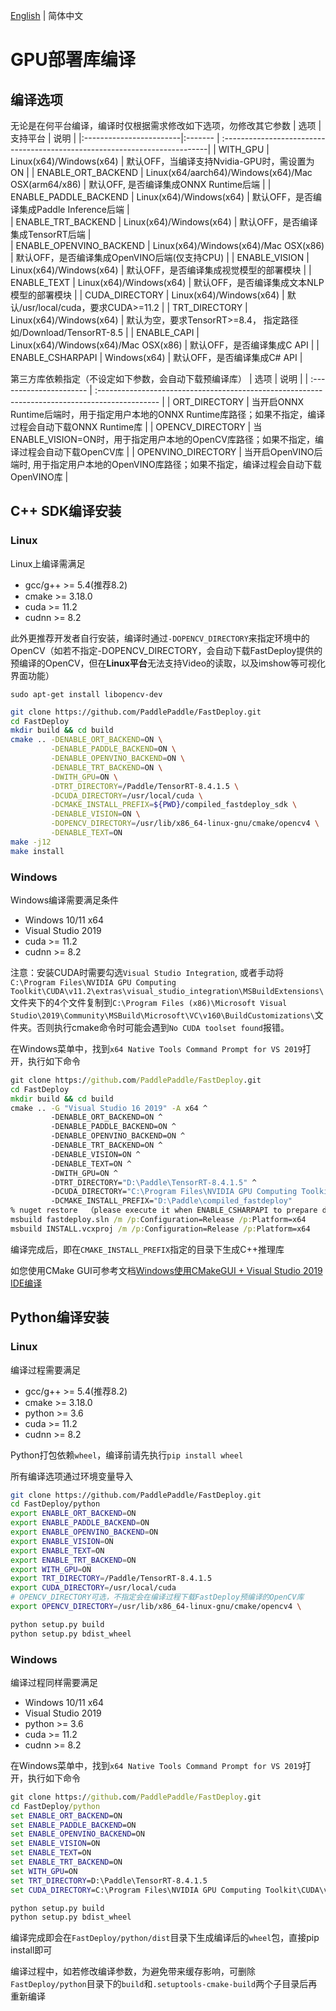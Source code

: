 [English](../../en/build_and_install/gpu.md) | 简体中文

# GPU部署库编译

## 编译选项

无论是在何平台编译，编译时仅根据需求修改如下选项，勿修改其它参数
| 选项                      | 支持平台 | 说明                                                                        |
|:------------------------|:------- | :--------------------------------------------------------------------------|
| WITH_GPU | Linux(x64)/Windows(x64) | 默认OFF，当编译支持Nvidia-GPU时，需设置为ON |
| ENABLE_ORT_BACKEND      | Linux(x64/aarch64)/Windows(x64)/Mac OSX(arm64/x86) | 默认OFF, 是否编译集成ONNX Runtime后端    |
| ENABLE_PADDLE_BACKEND   | Linux(x64)/Windows(x64) | 默认OFF，是否编译集成Paddle Inference后端                             |  
| ENABLE_TRT_BACKEND   | Linux(x64)/Windows(x64) | 默认OFF，是否编译集成TensorRT后端                             |  
| ENABLE_OPENVINO_BACKEND | Linux(x64)/Windows(x64)/Mac OSX(x86) | 默认OFF，是否编译集成OpenVINO后端(仅支持CPU)       |
| ENABLE_VISION           | Linux(x64)/Windows(x64) | 默认OFF，是否编译集成视觉模型的部署模块                                                    |
| ENABLE_TEXT             | Linux(x64)/Windows(x64) | 默认OFF，是否编译集成文本NLP模型的部署模块                                                  |
| CUDA_DIRECTORY         | Linux(x64)/Windows(x64) | 默认/usr/local/cuda，要求CUDA>=11.2 |
| TRT_DIRECTORY | Linux(x64)/Windows(x64) | 默认为空，要求TensorRT>=8.4， 指定路径如/Download/TensorRT-8.5 |
| ENABLE_CAPI             | Linux(x64)/Windows(x64)/Mac OSX(x86) | 默认OFF，是否编译集成C API  |
| ENABLE_CSHARPAPI        | Windows(x64) | 默认OFF，是否编译集成C# API  |

第三方库依赖指定（不设定如下参数，会自动下载预编译库）
| 选项                     | 说明                                                                                           |
| :---------------------- | :--------------------------------------------------------------------------------------------- |
| ORT_DIRECTORY           | 当开启ONNX Runtime后端时，用于指定用户本地的ONNX Runtime库路径；如果不指定，编译过程会自动下载ONNX Runtime库  |
| OPENCV_DIRECTORY        | 当ENABLE_VISION=ON时，用于指定用户本地的OpenCV库路径；如果不指定，编译过程会自动下载OpenCV库              |
| OPENVINO_DIRECTORY      | 当开启OpenVINO后端时, 用于指定用户本地的OpenVINO库路径；如果不指定，编译过程会自动下载OpenVINO库             |

## C++ SDK编译安装

### Linux

Linux上编译需满足
- gcc/g++ >= 5.4(推荐8.2)
- cmake >= 3.18.0
- cuda >= 11.2
- cudnn >= 8.2

此外更推荐开发者自行安装，编译时通过`-DOPENCV_DIRECTORY`来指定环境中的OpenCV（如若不指定-DOPENCV_DIRECTORY，会自动下载FastDeploy提供的预编译的OpenCV，但在**Linux平台**无法支持Video的读取，以及imshow等可视化界面功能）
```
sudo apt-get install libopencv-dev
```

```bash
git clone https://github.com/PaddlePaddle/FastDeploy.git
cd FastDeploy
mkdir build && cd build
cmake .. -DENABLE_ORT_BACKEND=ON \
         -DENABLE_PADDLE_BACKEND=ON \
         -DENABLE_OPENVINO_BACKEND=ON \
         -DENABLE_TRT_BACKEND=ON \
         -DWITH_GPU=ON \
         -DTRT_DIRECTORY=/Paddle/TensorRT-8.4.1.5 \
         -DCUDA_DIRECTORY=/usr/local/cuda \
         -DCMAKE_INSTALL_PREFIX=${PWD}/compiled_fastdeploy_sdk \
         -DENABLE_VISION=ON \
         -DOPENCV_DIRECTORY=/usr/lib/x86_64-linux-gnu/cmake/opencv4 \
         -DENABLE_TEXT=ON
make -j12
make install
```

### Windows

Windows编译需要满足条件

- Windows 10/11 x64
- Visual Studio 2019
- cuda >= 11.2
- cudnn >= 8.2

注意：安装CUDA时需要勾选`Visual Studio Integration`, 或者手动将`C:\Program Files\NVIDIA GPU Computing Toolkit\CUDA\v11.2\extras\visual_studio_integration\MSBuildExtensions\`文件夹下的4个文件复制到`C:\Program Files (x86)\Microsoft Visual Studio\2019\Community\MSBuild\Microsoft\VC\v160\BuildCustomizations\`文件夹。否则执行cmake命令时可能会遇到`No CUDA toolset found`报错。

在Windows菜单中，找到`x64 Native Tools Command Prompt for VS 2019`打开，执行如下命令

```bat
git clone https://github.com/PaddlePaddle/FastDeploy.git
cd FastDeploy
mkdir build && cd build
cmake .. -G "Visual Studio 16 2019" -A x64 ^
         -DENABLE_ORT_BACKEND=ON ^
         -DENABLE_PADDLE_BACKEND=ON ^
         -DENABLE_OPENVINO_BACKEND=ON ^
         -DENABLE_TRT_BACKEND=ON ^
         -DENABLE_VISION=ON ^
         -DENABLE_TEXT=ON ^
         -DWITH_GPU=ON ^
         -DTRT_DIRECTORY="D:\Paddle\TensorRT-8.4.1.5" ^
         -DCUDA_DIRECTORY="C:\Program Files\NVIDIA GPU Computing Toolkit\CUDA\v11.2" ^
         -DCMAKE_INSTALL_PREFIX="D:\Paddle\compiled_fastdeploy"
% nuget restore  （please execute it when ENABLE_CSHARPAPI to prepare dependencies in C#)
msbuild fastdeploy.sln /m /p:Configuration=Release /p:Platform=x64
msbuild INSTALL.vcxproj /m /p:Configuration=Release /p:Platform=x64
```

编译完成后，即在`CMAKE_INSTALL_PREFIX`指定的目录下生成C++推理库

如您使用CMake GUI可参考文档[Windows使用CMakeGUI + Visual Studio 2019 IDE编译](../faq/build_on_win_with_gui.md)

## Python编译安装


### Linux

编译过程需要满足
- gcc/g++ >= 5.4(推荐8.2)
- cmake >= 3.18.0
- python >= 3.6
- cuda >= 11.2
- cudnn >= 8.2

Python打包依赖`wheel`，编译前请先执行`pip install wheel`

所有编译选项通过环境变量导入

```bash
git clone https://github.com/PaddlePaddle/FastDeploy.git
cd FastDeploy/python
export ENABLE_ORT_BACKEND=ON
export ENABLE_PADDLE_BACKEND=ON
export ENABLE_OPENVINO_BACKEND=ON
export ENABLE_VISION=ON
export ENABLE_TEXT=ON
export ENABLE_TRT_BACKEND=ON
export WITH_GPU=ON
export TRT_DIRECTORY=/Paddle/TensorRT-8.4.1.5
export CUDA_DIRECTORY=/usr/local/cuda
# OPENCV_DIRECTORY可选，不指定会在编译过程下载FastDeploy预编译的OpenCV库
export OPENCV_DIRECTORY=/usr/lib/x86_64-linux-gnu/cmake/opencv4 \

python setup.py build
python setup.py bdist_wheel
```

### Windows

编译过程同样需要满足
- Windows 10/11 x64
- Visual Studio 2019
- python >= 3.6
- cuda >= 11.2
- cudnn >= 8.2

在Windows菜单中，找到`x64 Native Tools Command Prompt for VS 2019`打开，执行如下命令

```bat
git clone https://github.com/PaddlePaddle/FastDeploy.git
cd FastDeploy/python
set ENABLE_ORT_BACKEND=ON
set ENABLE_PADDLE_BACKEND=ON
set ENABLE_OPENVINO_BACKEND=ON
set ENABLE_VISION=ON
set ENABLE_TEXT=ON
set ENABLE_TRT_BACKEND=ON
set WITH_GPU=ON
set TRT_DIRECTORY=D:\Paddle\TensorRT-8.4.1.5
set CUDA_DIRECTORY=C:\Program Files\NVIDIA GPU Computing Toolkit\CUDA\v11.2

python setup.py build
python setup.py bdist_wheel
```

编译完成即会在`FastDeploy/python/dist`目录下生成编译后的`wheel`包，直接pip install即可

编译过程中，如若修改编译参数，为避免带来缓存影响，可删除`FastDeploy/python`目录下的`build`和`.setuptools-cmake-build`两个子目录后再重新编译
